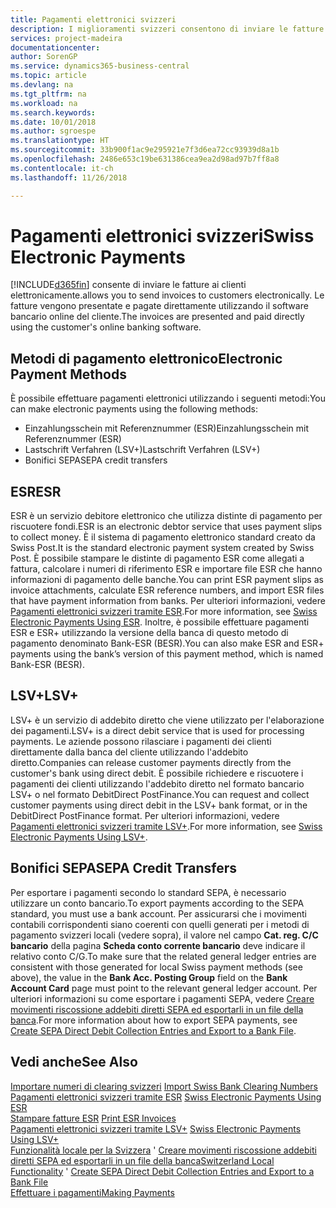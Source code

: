 ```yaml
---
title: Pagamenti elettronici svizzeri
description: I miglioramenti svizzeri consentono di inviare le fatture ai clienti elettronicamente. Le fatture vengono presentate e pagate direttamente utilizzando il software bancario online del cliente.
services: project-madeira
documentationcenter: 
author: SorenGP
ms.service: dynamics365-business-central
ms.topic: article
ms.devlang: na
ms.tgt_pltfrm: na
ms.workload: na
ms.search.keywords: 
ms.date: 10/01/2018
ms.author: sgroespe
ms.translationtype: HT
ms.sourcegitcommit: 33b900f1ac9e295921e7f3d6ea72cc93939d8a1b
ms.openlocfilehash: 2486e653c19be631386cea9ea2d98ad97b7ff8a8
ms.contentlocale: it-ch
ms.lasthandoff: 11/26/2018

---
```

# <a name="swiss-electronic-payments"></a><span data-ttu-id="2cf14-104">Pagamenti elettronici svizzeri</span><span class="sxs-lookup"><span data-stu-id="2cf14-104">Swiss Electronic Payments</span></span>
[!INCLUDE[d365fin](../../includes/d365fin_md.md)] <span data-ttu-id="2cf14-105">consente di inviare le fatture ai clienti elettronicamente.</span><span class="sxs-lookup"><span data-stu-id="2cf14-105">allows you to send invoices to customers electronically.</span></span> <span data-ttu-id="2cf14-106">Le fatture vengono presentate e pagate direttamente utilizzando il software bancario online del cliente.</span><span class="sxs-lookup"><span data-stu-id="2cf14-106">The invoices are presented and paid directly using the customer's online banking software.</span></span>  

## <a name="electronic-payment-methods"></a><span data-ttu-id="2cf14-107">Metodi di pagamento elettronico</span><span class="sxs-lookup"><span data-stu-id="2cf14-107">Electronic Payment Methods</span></span>  
<span data-ttu-id="2cf14-108">È possibile effettuare pagamenti elettronici utilizzando i seguenti metodi:</span><span class="sxs-lookup"><span data-stu-id="2cf14-108">You can make electronic payments using the following methods:</span></span>  

- <span data-ttu-id="2cf14-109">Einzahlungsschein mit Referenznummer (ESR)</span><span class="sxs-lookup"><span data-stu-id="2cf14-109">Einzahlungsschein mit Referenznummer (ESR)</span></span>  
- <span data-ttu-id="2cf14-110">Lastschrift Verfahren (LSV+)</span><span class="sxs-lookup"><span data-stu-id="2cf14-110">Lastschrift Verfahren (LSV+)</span></span>  
- <span data-ttu-id="2cf14-111">Bonifici SEPA</span><span class="sxs-lookup"><span data-stu-id="2cf14-111">SEPA credit transfers</span></span>  

## <a name="esr"></a><span data-ttu-id="2cf14-112">ESR</span><span class="sxs-lookup"><span data-stu-id="2cf14-112">ESR</span></span>  
<span data-ttu-id="2cf14-113">ESR è un servizio debitore elettronico che utilizza distinte di pagamento per riscuotere fondi.</span><span class="sxs-lookup"><span data-stu-id="2cf14-113">ESR is an electronic debtor service that uses payment slips to collect money.</span></span> <span data-ttu-id="2cf14-114">È il sistema di pagamento elettronico standard creato da Swiss Post.</span><span class="sxs-lookup"><span data-stu-id="2cf14-114">It is the standard electronic payment system created by Swiss Post.</span></span> <span data-ttu-id="2cf14-115">È possibile stampare le distinte di pagamento ESR come allegati a fattura, calcolare i numeri di riferimento ESR e importare file ESR che hanno informazioni di pagamento delle banche.</span><span class="sxs-lookup"><span data-stu-id="2cf14-115">You can print ESR payment slips as invoice attachments, calculate ESR reference numbers, and import ESR files that have payment information from banks.</span></span> <span data-ttu-id="2cf14-116">Per ulteriori informazioni, vedere [Pagamenti elettronici svizzeri tramite ESR](how-to-print-esr-invoices.md).</span><span class="sxs-lookup"><span data-stu-id="2cf14-116">For more information, see [Swiss Electronic Payments Using ESR](how-to-print-esr-invoices.md).</span></span> <span data-ttu-id="2cf14-117">Inoltre, è possibile effettuare pagamenti ESR e ESR+ utilizzando la versione della banca di questo metodo di pagamento denominato Bank-ESR (BESR).</span><span class="sxs-lookup"><span data-stu-id="2cf14-117">You can also make ESR and ESR+ payments using the bank’s version of this payment method, which is named Bank-ESR (BESR).</span></span>  

## <a name="lsv"></a><span data-ttu-id="2cf14-118">LSV+</span><span class="sxs-lookup"><span data-stu-id="2cf14-118">LSV+</span></span>  
<span data-ttu-id="2cf14-119">LSV+ è un servizio di addebito diretto che viene utilizzato per l'elaborazione dei pagamenti.</span><span class="sxs-lookup"><span data-stu-id="2cf14-119">LSV+ is a direct debit service that is used for processing payments.</span></span> <span data-ttu-id="2cf14-120">Le aziende possono rilasciare i pagamenti dei clienti direttamente dalla banca del cliente utilizzando l'addebito diretto.</span><span class="sxs-lookup"><span data-stu-id="2cf14-120">Companies can release customer payments directly from the customer's bank using direct debit.</span></span> <span data-ttu-id="2cf14-121">È possibile richiedere e riscuotere i pagamenti dei clienti utilizzando l'addebito diretto nel formato bancario LSV+ o nel formato DebitDirect PostFinance.</span><span class="sxs-lookup"><span data-stu-id="2cf14-121">You can request and collect customer payments using direct debit in the LSV+ bank format, or in the DebitDirect PostFinance format.</span></span> <span data-ttu-id="2cf14-122">Per ulteriori informazioni, vedere [Pagamenti elettronici svizzeri tramite LSV+](swiss-electronic-payments-using-lsv-.md).</span><span class="sxs-lookup"><span data-stu-id="2cf14-122">For more information, see [Swiss Electronic Payments Using LSV+](swiss-electronic-payments-using-lsv-.md).</span></span>  

## <a name="sepa-credit-transfers"></a><span data-ttu-id="2cf14-123">Bonifici SEPA</span><span class="sxs-lookup"><span data-stu-id="2cf14-123">SEPA Credit Transfers</span></span>  
<span data-ttu-id="2cf14-124">Per esportare i pagamenti secondo lo standard SEPA, è necessario utilizzare un conto bancario.</span><span class="sxs-lookup"><span data-stu-id="2cf14-124">To export payments according to the SEPA standard, you must use a bank account.</span></span> <span data-ttu-id="2cf14-125">Per assicurarsi che i movimenti contabili corrispondenti siano coerenti con quelli generati per i metodi di pagamento svizzeri locali (vedere sopra), il valore nel campo **Cat. reg. C/C bancario** della pagina **Scheda conto corrente bancario** deve indicare il relativo conto C/G.</span><span class="sxs-lookup"><span data-stu-id="2cf14-125">To make sure that the related general ledger entries are consistent with those generated for local Swiss payment methods (see above), the value in the **Bank Acc. Posting Group** field on the **Bank Account Card** page must point to the relevant general ledger account.</span></span> <span data-ttu-id="2cf14-126">Per ulteriori informazioni su come esportare i pagamenti SEPA, vedere [Creare movimenti riscossione addebiti diretti SEPA ed esportarli in un file della banca](../../finance-how-create-sepa-direct-debit-collection-entries-export-bank-file.md).</span><span class="sxs-lookup"><span data-stu-id="2cf14-126">For more information about how to export SEPA payments, see [Create SEPA Direct Debit Collection Entries and Export to a Bank File](../../finance-how-create-sepa-direct-debit-collection-entries-export-bank-file.md).</span></span>  

## <a name="see-also"></a><span data-ttu-id="2cf14-127">Vedi anche</span><span class="sxs-lookup"><span data-stu-id="2cf14-127">See Also</span></span>  
 <span data-ttu-id="2cf14-128">[Importare numeri di clearing svizzeri](how-to-import-swiss-bank-clearing-numbers.md) </span><span class="sxs-lookup"><span data-stu-id="2cf14-128">[Import Swiss Bank Clearing Numbers](how-to-import-swiss-bank-clearing-numbers.md) </span></span>  
 <span data-ttu-id="2cf14-129">[Pagamenti elettronici svizzeri tramite ESR](swiss-electronic-payments-using-esr.md) </span><span class="sxs-lookup"><span data-stu-id="2cf14-129">[Swiss Electronic Payments Using ESR](swiss-electronic-payments-using-esr.md) </span></span>  
 <span data-ttu-id="2cf14-130">[Stampare fatture ESR](how-to-print-esr-invoices.md) </span><span class="sxs-lookup"><span data-stu-id="2cf14-130">[Print ESR Invoices](how-to-print-esr-invoices.md) </span></span>  
 <span data-ttu-id="2cf14-131">[Pagamenti elettronici svizzeri tramite LSV+](swiss-electronic-payments-using-lsv-.md) </span><span class="sxs-lookup"><span data-stu-id="2cf14-131">[Swiss Electronic Payments Using LSV+](swiss-electronic-payments-using-lsv-.md) </span></span>  
 <span data-ttu-id="2cf14-132">[Funzionalità locale per la Svizzera](switzerland-local-functionality.md)  ' [Creare movimenti riscossione addebiti diretti SEPA ed esportarli in un file della banca](../../finance-how-create-sepa-direct-debit-collection-entries-export-bank-file.md)</span><span class="sxs-lookup"><span data-stu-id="2cf14-132">[Switzerland Local Functionality](switzerland-local-functionality.md)  ' [Create SEPA Direct Debit Collection Entries and Export to a Bank File](../../finance-how-create-sepa-direct-debit-collection-entries-export-bank-file.md)</span></span>  
 [<span data-ttu-id="2cf14-133">Effettuare i pagamenti</span><span class="sxs-lookup"><span data-stu-id="2cf14-133">Making Payments</span></span>](../../payables-make-payments.md)

